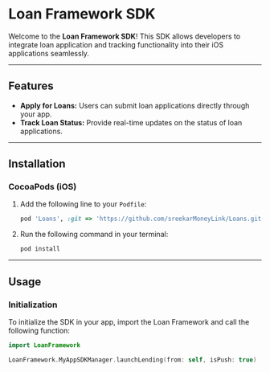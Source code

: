 # Loan Framework SDK

Welcome to the **Loan Framework SDK**! This SDK allows developers to integrate loan application and tracking functionality into their iOS applications seamlessly.

---

## Features

- **Apply for Loans:** Users can submit loan applications directly through your app.
- **Track Loan Status:** Provide real-time updates on the status of loan applications.

---

## Installation

### CocoaPods (iOS)

1. Add the following line to your `Podfile`:

    ```ruby
    pod 'Loans', :git => 'https://github.com/sreekarMoneyLink/Loans.git', :tag => '1.0.0'
    ```

2. Run the following command in your terminal:

    ```bash
    pod install
    ```

---

## Usage

### Initialization

To initialize the SDK in your app, import the Loan Framework and call the following function:

```swift
import LoanFramework

LoanFramework.MyAppSDKManager.launchLending(from: self, isPush: true)
